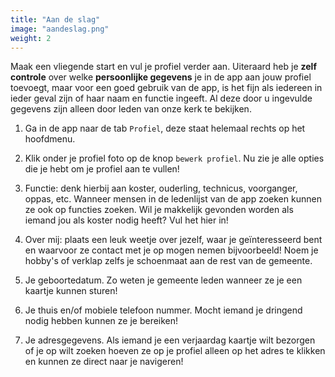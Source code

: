 ```yaml
---
title: "Aan de slag"
image: "aandeslag.png"
weight: 2
---
```


Maak een vliegende start en vul je profiel verder aan. Uiteraard heb je **zelf controle** over welke **persoonlijke gegevens**
je in de app aan jouw profiel toevoegt, maar voor een goed gebruik van de app, is het fijn als iedereen in ieder geval
zijn of haar naam en functie ingeeft. Al deze door u ingevulde gegevens zijn alleen door leden van onze kerk te
bekijken. 

1. Ga in de app naar de tab `Profiel`, deze staat helemaal rechts op het hoofdmenu.

2. Klik onder je profiel foto op de knop `bewerk profiel`. Nu zie je alle opties die je hebt om je profiel aan te
   vullen!

3. Functie: denk hierbij aan koster, ouderling, technicus, voorganger, oppas, etc. Wanneer mensen in de
   ledenlijst van de app zoeken kunnen ze ook op functies zoeken. Wil je makkelijk gevonden worden als iemand jou als
   koster nodig heeft? Vul het hier in!

4. Over mij: plaats een leuk weetje over jezelf, waar je geïnteresseerd bent en waarvoor ze contact met je op mogen
   nemen bijvoorbeeld! Noem je hobby's of verklap zelfs je schoenmaat aan de rest van de gemeente.

5. Je geboortedatum. Zo weten je gemeente leden wanneer ze je een kaartje kunnen sturen!

6. Je thuis en/of mobiele telefoon nummer. Mocht iemand je dringend nodig hebben kunnen ze je bereiken!

7. Je adresgegevens. Als iemand je een verjaardag kaartje wilt bezorgen of je op wilt zoeken hoeven ze op je profiel
   alleen op het adres te klikken en kunnen ze direct naar je navigeren!
